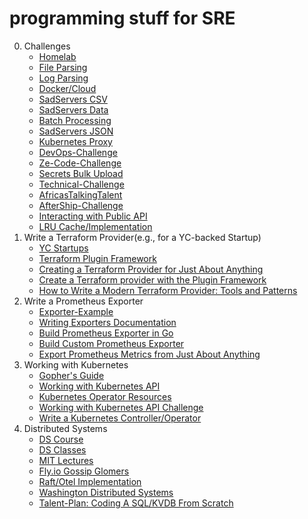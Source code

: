# programming stuff for SRE
0. Challenges
   - [Homelab](https://docs.google.com/document/d/1zWqOjcIb-bE5CWQRAZ83C_qENpr9LcDhwunxgbMaDwU/edit?usp=sharing)
   - [File Parsing](https://github.com/golang-assessments/immersive-go-course/tree/main/projects/file-parsing)
   - [Log Parsing](https://github.com/golang-assessments/tech-pos-platform-engineering-interview-task) 
   - [Docker/Cloud](https://github.com/golang-assessments/immersive-go-course/tree/main/projects/docker-cloud)
   - [SadServers CSV](https://sadservers.com/tag/csv)
   - [SadServers Data](https://sadservers.com/tag/data%20processing)
   - [Batch Processing](https://github.com/golang-assessments/immersive-go-course/tree/main/projects/batch-processing)
   - [SadServers JSON](https://sadservers.com/tag/json)
   - [Kubernetes Proxy](https://github.com/golang-assessments/challenge6/blob/master/sre.md)
   - [DevOps-Challenge](https://github.com/golang-assessments/devops-challenge)
   - [Ze-Code-Challenge](https://github.com/golang-assessments/ze-code-challenges)
   - [Secrets Bulk Upload](https://x.com/odirionyeo/status/1671216700782436353)
   - [Technical-Challenge](https://github.com/lalamove/intern-tech-challenge)
   - [AfricasTalkingTalent](https://github.com/golang-assessments/InfraCodeChallengeSeptember2018)
   - [AfterShip-Challenge](https://github.com/golang-assessments/challenge11/tree/site-reliability-engineer)
   - [Interacting with Public API](https://github.com/golang-assessments/infra-challenge)
   - [LRU Cache/Implementation](https://github.com/golang-assessments/immersive-go-course/tree/main/projects/concurrency)
2. Write a Terraform Provider(e.g., for a YC-backed Startup)
    - [YC Startups](https://docs.google.com/document/d/1CkzB06HJNA4QsctcFG3fnH-2k55ZeA7F-MV3th8pHk8/edit?usp=sharing)
    - [Terraform Plugin Framework](https://developer.hashicorp.com/terraform/plugin/framework)
    - [Creating a Terraform Provider for Just About Anything](https://www.youtube.com/watch?v=noxwUVet5RE)
    - [Create a Terraform provider with the Plugin Framework](https://www.youtube.com/watch?v=16qs7LJSyps&t=66s)
    - [How to Write a Modern Terraform Provider: Tools and Patterns](https://www.youtube.com/watch?v=XlxkqXQCZ4Y)
3. Write a Prometheus Exporter
    - [Exporter-Example](https://github.com/mikejoh/exporter-example)
    - [Writing Exporters Documentation](https://prometheus.io/docs/instrumenting/writing_exporters/)
    - [Build Prometheus Exporter in Go](https://www.civo.com/learn/build-your-own-prometheus-exporter-in-go)
    - [Build Custom Prometheus Exporter](https://www.youtube.com/watch?v=3wT0zSsQb58)
    - [Export Prometheus Metrics from Just About Anything](https://www.youtube.com/watch?v=Zk09Mbu0YQk)
4. Working with Kubernetes
    - [Gopher's Guide](https://docs.google.com/presentation/d/1TJdB0etI-P7iGyCXzesfVUZYIzlRDxoc-B5hl01_gQk/edit?slide=id.p#slide=id.p)
    - [Working with Kubernetes API](https://iximiuz.com/en/series/working-with-kubernetes-api/)
    - [Kubernetes Operator Resources](https://github.com/calvin-puram/awesome-kubernetes-operator-resources) 
    - [Working with Kubernetes API Challenge](https://github.com/golang-assessments/careers/blob/main/challenges/sre/challenge.md)
    - [Write a Kubernetes Controller/Operator](https://x.com/odirionyeo/status/1671216700782436353)
6. Distributed Systems
   - [DS Course](https://www.youtube.com/playlist?list=PLOE1GTZ5ouRPbpTnrZ3Wqjamfwn_Q5Y9A)
   - [DS Classes](https://github.com/golang-assessments/distsys-class)
   - [MIT Lectures](https://learncs.me/mit/6.824)
   - [Fly.io Gossip Glomers](https://fly.io/dist-sys/)
   - [Raft/Otel Implementation](https://github.com/golang-assessments/immersive-go-course/tree/main/projects/raft-otel)
   - [Washington Distributed Systems](https://courses.cs.washington.edu/courses/cse452/)
   - [Talent-Plan: Coding A SQL/KVDB From Scratch](https://github.com/golang-assessments/talent-plan)
